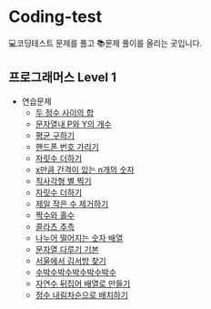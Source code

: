 # Coding-test
💻코딩테스트 문제를 풀고 📚문제 풀이를 올리는 곳입니다.

## 프로그래머스 Level 1

* 연습문제
    * [두 정수 사이의 합](https://github.com/Junhong0209/Coding-test/blob/main/Programers-Python/%EB%91%90_%EC%A0%95%EC%88%98_%EC%82%AC%EC%9D%B4%EC%9D%98_%ED%95%A9.py)
    * [문자열내 P와 Y의 개수](https://github.com/Junhong0209/Coding-test/blob/main/Programers-Python/%EB%AC%B8%EC%9E%90%EC%97%B4_%EB%82%B4_p%EC%99%80_y%EC%9D%98_%EA%B0%9C%EC%88%98.py)
    * [평균 구하기](https://github.com/Junhong0209/Coding-test/blob/main/Programers-Python/%EB%AC%B8%EC%9E%90%EC%97%B4_%EB%82%B4_p%EC%99%80_y%EC%9D%98_%EA%B0%9C%EC%88%98.py)
    * [핸드폰 번호 가리기](https://github.com/Junhong0209/Coding-test/blob/main/Programers-Python/%ED%95%B8%EB%93%9C%ED%8F%B0_%EB%B2%88%ED%98%B8_%EA%B0%80%EB%A6%AC%EA%B8%B0.py)
    * [자릿수 더하기](https://github.com/Junhong0209/Coding-test/blob/main/Programers-Python/%EC%9E%90%EB%A6%BF%EC%88%98_%EB%8D%94%ED%95%98%EA%B8%B0.py)
    * [x만큼 간격이 있는 n개의 숫자](https://github.com/Junhong0209/Coding-test/blob/main/Programers/%EC%97%B0%EC%8A%B5%EB%AC%B8%EC%A0%9C/x%EB%A7%8C%ED%81%BC_%EA%B0%84%EA%B2%A9%EC%9D%B4_%EC%9E%88%EB%8A%94_n%EA%B0%9C%EC%9D%98_%EC%88%AB%EC%9E%90.py)
    * [직사각형 별 찍기](https://github.com/Junhong0209/Coding-test/blob/main/Programers/%EC%97%B0%EC%8A%B5%EB%AC%B8%EC%A0%9C/%EC%A7%81%EC%82%AC%EA%B0%81%ED%98%95_%EB%B3%84%EC%B0%8D%EA%B8%B0.py)
    * [자릿수 더하기](https://github.com/Junhong0209/Coding-test/blob/main/Programers/%EC%97%B0%EC%8A%B5%EB%AC%B8%EC%A0%9C/%EC%9E%90%EB%A6%BF%EC%88%98_%EB%8D%94%ED%95%98%EA%B8%B0.py)
    * [제일 작은 수 제거하기](https://github.com/Junhong0209/Coding-test/blob/main/Programers/%EC%97%B0%EC%8A%B5%EB%AC%B8%EC%A0%9C/%EC%A0%9C%EC%9D%BC_%EC%9E%91%EC%9D%80_%EC%88%98_%EC%A0%9C%EA%B1%B0%ED%95%98%EA%B8%B0.py)
    * [짝수와 홀수](https://github.com/Junhong0209/Coding-test/blob/main/Programers/%EC%97%B0%EC%8A%B5%EB%AC%B8%EC%A0%9C/%EC%A7%9D%EC%88%98%EC%99%80_%ED%99%80%EC%88%98.py)
    * [콜라츠 추측](https://github.com/Junhong0209/Coding-test/blob/main/Programers/%EC%97%B0%EC%8A%B5%EB%AC%B8%EC%A0%9C/%EC%BD%9C%EB%9D%BC%EC%B8%A0_%EC%B6%94%EC%B8%A1.py)
    * [나누어 떨어지는 숫자 배열](https://github.com/Junhong0209/Coding-test/blob/main/Programers/%EC%97%B0%EC%8A%B5%EB%AC%B8%EC%A0%9C/%EB%82%98%EB%88%84%EC%96%B4_%EB%96%A8%EC%96%B4%EC%A7%80%EB%8A%94_%EC%88%AB%EC%9E%90_%EB%B0%B0%EC%97%B4.py)
    * [문자열 다루기 기본](https://github.com/Junhong0209/Coding-test/blob/main/Programers/%EC%97%B0%EC%8A%B5%EB%AC%B8%EC%A0%9C/%EB%AC%B8%EC%9E%90%EC%97%B4_%EB%8B%A4%EB%A3%A8%EA%B8%B0_%EA%B8%B0%EB%B3%B8.py)
    * [서울에서 김서방 찾기](https://github.com/Junhong0209/Coding-test/blob/main/Programers/%EC%97%B0%EC%8A%B5%EB%AC%B8%EC%A0%9C/%EC%84%9C%EC%9A%B8%EC%97%90%EC%84%9C_%EA%B9%80%EC%84%9C%EB%B0%A9_%EC%B0%BE%EA%B8%B0.py)
    * [수박수박수박수박수박수](https://github.com/Junhong0209/Coding-test/blob/main/Programers/%EC%97%B0%EC%8A%B5%EB%AC%B8%EC%A0%9C/%EC%88%98%EB%B0%95%EC%88%98%EB%B0%95%EC%88%98%EB%B0%95%EC%88%98%EB%B0%95%EC%88%98%EB%B0%95%EC%88%98.py)
    * [자연수 뒤집어 배열로 만들기](https://github.com/Junhong0209/Coding-test/blob/main/Programers/%EC%97%B0%EC%8A%B5%EB%AC%B8%EC%A0%9C/%EC%9E%90%EC%97%B0%EC%88%98_%EB%92%A4%EC%A7%91%EC%96%B4_%EB%B0%B0%EC%97%B4%EB%A1%9C_%EB%A7%8C%EB%93%A4%EA%B8%B0.py)
    * [정수 내림차순으로 배치하기](https://github.com/Junhong0209/Coding-test/blob/main/Programers/%EC%97%B0%EC%8A%B5%EB%AC%B8%EC%A0%9C/%EC%A0%95%EC%88%98_%EB%82%B4%EB%A6%BC%EC%B0%A8%EC%88%9C%EC%9C%BC%EB%A1%9C_%EB%B0%B0%EC%B9%98%ED%95%98%EA%B8%B0.py)